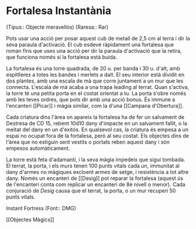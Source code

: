 # Fortalesa Instantània

(Tipus:: Objecte meravellós) (Raresa:: Rar)

Pots usar una acció per posar aquest cub de metall de 2,5 cm al terra i dir la seva paraula d'activació. El cub esdevé ràpidament una fortalesa que roman fins que uses una acció per dir la paraula d'activació que la retira, que funciona només si la fortalesa està buida.

La fortalesa és una torre quadrada, de 20 u. per banda i 30 u. d'alt, amb espitlleres a totes les bandes i merlets a dalt. El seu interior està dividit en dos plantes, amb una escala de mà que corre juntament a un mur que les connecta. L'escala de mà acaba a una trapa leading al terrat. Quan s'activa, la torre té una petita porta en el costat orientat a tu. La porta s'obre només amb les teves ordres, que pots dir amb una acció bonus. És immune a l'encanteri [[Picar]] i màgia similar, com la d'una [[Campana d'Obertura]].

Cada criatura dins l'àrea on apareix la fortalesa ha de fer un salvament de Destresa de CD 15, rebent 10d10 dany d'impacte en un salvament fallit, o la meitat del dany en un d'exitós. En qualsevol cas, la criatura és empesa a un espai no ocupat fora de la fortalesa, però al seu costat. Els objectes dins de l'àrea que no estiguin sent vestits o portats reben aquest dany i són empesos automàticament.

La torre està feta d'adamantí, i la seva màgia impedeix que sigui tombada. El terrat, la porta, i els murs tenen 100 punts vitals cada un, immunitat al dany d'armes no màgiques excloent armes de setge, i resistència a tot altre dany. Només un encanteri de [[Desig]] pot reparar la fortalesa (aquest ús de l'encanteri conta com replicar un encanteri de 8è nivell o menor). Cada conjuració de *Desig* causa que el terrat, la porta, o un mur recuperi 50 punts vitals.

Instant Fortress (Font:: DMG)

[[Objectes Màgics]]